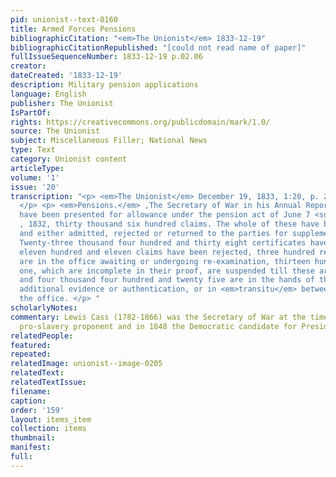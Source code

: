 ```yaml
---
pid: unionist--text-0160
title: Armed Forces Pensions
bibliographicCitation: "<em>The Unionist</em> 1833-12-19"
bibliographicCitationRepublished: "[could not read name of paper]"
fullIssueSequenceNumber: 1833-12-19 p.02.06
creator: 
dateCreated: '1833-12-19'
description: Military pension applications
language: English
publisher: The Unionist
IsPartOf: 
rights: https://creativecommons.org/publicdomain/mark/1.0/
source: The Unionist
subject: Miscellaneous Filler; National News
type: Text
category: Unionist content
articleType: 
volume: '1'
issue: '20'
transcription: "<p> <em>The Unionist</em> December 19, 1833, 1:20, p. 2, column 2
  </p> <p> <em>Pensions.</em> ‚The Secretary of War in his Annual Report, says there
  have been presented for allowance under the pension act of June 7 <sup>th</sup>
  , 1832, thirty thousand six hundred claims. The whole of these have been examined,
  and either admitted, rejected or returned to the parties for supplementary action.
  Twenty-three thousand four hundred and thirty eight certificates have been issued,
  eleven hundred and eleven claims have been rejected, three hundred returned cases
  are in the office awaiting or undergoing re-examination, thirteen hundred and fifty
  one, which are incomplete in their proof, are suspended till these are finished,
  and four thousand four hundred and twenty five are in the hands of the party for
  additional evidence or authentication, or in <em>transitu</em> between them and
  the office. </p> "
scholarlyNotes: 
commentary: Lewis Cass (1782-1866) was the Secretary of War at the time. He was a
  pro-slavery proponent and in 1848 the Democratic candidate for President.
relatedPeople: 
featured: 
repeated: 
relatedImage: unionist--image-0205
relatedText: 
relatedTextIssue: 
filename: 
caption: 
order: '159'
layout: items_item
collection: items
thumbnail: 
manifest: 
full: 
---
```

